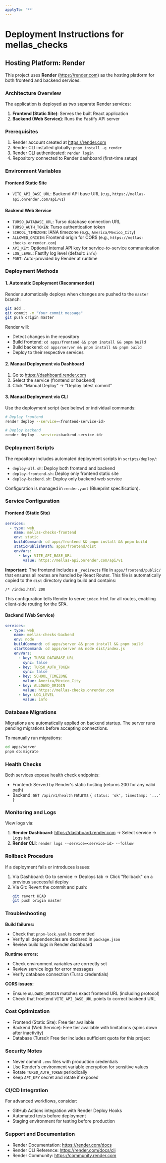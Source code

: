 ```yaml
---
applyTo: '**'
---
```


# Deployment Instructions for mellas_checks

## Hosting Platform: Render

This project uses **Render** (https://render.com) as the hosting platform for both frontend and backend services.

### Architecture Overview

The application is deployed as two separate Render services:

1. **Frontend (Static Site)**: Serves the built React application
2. **Backend (Web Service)**: Runs the Fastify API server

### Prerequisites

1. Render account created at https://render.com
2. Render CLI installed globally: `pnpm install -g render`
3. Render CLI authenticated: `render login`
4. Repository connected to Render dashboard (first-time setup)

### Environment Variables

#### Frontend Static Site

- `VITE_API_BASE_URL`: Backend API base URL (e.g., `https://mellas-api.onrender.com/api/v1`)

#### Backend Web Service

- `TURSO_DATABASE_URL`: Turso database connection URL
- `TURSO_AUTH_TOKEN`: Turso authentication token
- `SCHOOL_TIMEZONE`: IANA timezone (e.g., `America/Mexico_City`)
- `ALLOWED_ORIGIN`: Frontend origin for CORS (e.g., `https://mellas-checks.onrender.com`)
- `API_KEY`: Optional internal API key for service-to-service communication
- `LOG_LEVEL`: Fastify log level (default: `info`)
- `PORT`: Auto-provided by Render at runtime

### Deployment Methods

#### 1. Automatic Deployment (Recommended)

Render automatically deploys when changes are pushed to the `master` branch:

```bash
git add .
git commit -m "Your commit message"
git push origin master
```

Render will:

- Detect changes in the repository
- Build frontend: `cd apps/frontend && pnpm install && pnpm build`
- Build backend: `cd apps/server && pnpm install && pnpm build`
- Deploy to their respective services

#### 2. Manual Deployment via Dashboard

1. Go to https://dashboard.render.com
2. Select the service (frontend or backend)
3. Click "Manual Deploy" → "Deploy latest commit"

#### 3. Manual Deployment via CLI

Use the deployment script (see below) or individual commands:

```bash
# Deploy frontend
render deploy --service=<frontend-service-id>

# Deploy backend
render deploy --service=<backend-service-id>
```

### Deployment Scripts

The repository includes automated deployment scripts in `scripts/deploy/`:

- `deploy-all.sh`: Deploy both frontend and backend
- `deploy-frontend.sh`: Deploy only frontend static site
- `deploy-backend.sh`: Deploy only backend web service

Configuration is managed in `render.yaml` (Blueprint specification).

### Service Configuration

#### Frontend (Static Site)

```yaml
services:
  - type: web
    name: mellas-checks-frontend
    env: static
    buildCommand: cd apps/frontend && pnpm install && pnpm build
    staticPublishPath: apps/frontend/dist
    envVars:
      - key: VITE_API_BASE_URL
        value: https://mellas-api.onrender.com/api/v1
```

**Important:** The frontend includes a `_redirects` file in `apps/frontend/public/` that ensures all routes are handled by React Router. This file is automatically copied to the `dist` directory during build and contains:

```
/* /index.html 200
```

This configuration tells Render to serve `index.html` for all routes, enabling client-side routing for the SPA.

#### Backend (Web Service)

```yaml
services:
  - type: web
    name: mellas-checks-backend
    env: node
    buildCommand: cd apps/server && pnpm install && pnpm build
    startCommand: cd apps/server && node dist/index.js
    envVars:
      - key: TURSO_DATABASE_URL
        sync: false
      - key: TURSO_AUTH_TOKEN
        sync: false
      - key: SCHOOL_TIMEZONE
        value: America/Mexico_City
      - key: ALLOWED_ORIGIN
        value: https://mellas-checks.onrender.com
      - key: LOG_LEVEL
        value: info
```

### Database Migrations

Migrations are automatically applied on backend startup. The server runs pending migrations before accepting connections.

To manually run migrations:

```bash
cd apps/server
pnpm db:migrate
```

### Health Checks

Both services expose health check endpoints:

- Frontend: Served by Render's static hosting (returns 200 for any valid path)
- Backend: `GET /api/v1/health` returns `{ status: 'ok', timestamp: '...' }`

### Monitoring and Logs

View logs via:

1. **Render Dashboard**: https://dashboard.render.com → Select service → Logs tab
2. **Render CLI**: `render logs --service=<service-id> --follow`

### Rollback Procedure

If a deployment fails or introduces issues:

1. Via Dashboard: Go to service → Deploys tab → Click "Rollback" on a previous successful deploy
2. Via Git: Revert the commit and push:
   ```bash
   git revert HEAD
   git push origin master
   ```

### Troubleshooting

**Build failures:**

- Check that `pnpm-lock.yaml` is committed
- Verify all dependencies are declared in `package.json`
- Review build logs in Render dashboard

**Runtime errors:**

- Check environment variables are correctly set
- Review service logs for error messages
- Verify database connection (Turso credentials)

**CORS issues:**

- Ensure `ALLOWED_ORIGIN` matches exact frontend URL (including protocol)
- Check that frontend `VITE_API_BASE_URL` points to correct backend URL

### Cost Optimization

- Frontend (Static Site): Free tier available
- Backend (Web Service): Free tier available with limitations (spins down after inactivity)
- Database (Turso): Free tier includes sufficient quota for this project

### Security Notes

- Never commit `.env` files with production credentials
- Use Render's environment variable encryption for sensitive values
- Rotate `TURSO_AUTH_TOKEN` periodically
- Keep `API_KEY` secret and rotate if exposed

### CI/CD Integration

For advanced workflows, consider:

- GitHub Actions integration with Render Deploy Hooks
- Automated tests before deployment
- Staging environment for testing before production

### Support and Documentation

- Render Documentation: https://render.com/docs
- Render CLI Reference: https://render.com/docs/cli
- Render Community: https://community.render.com
